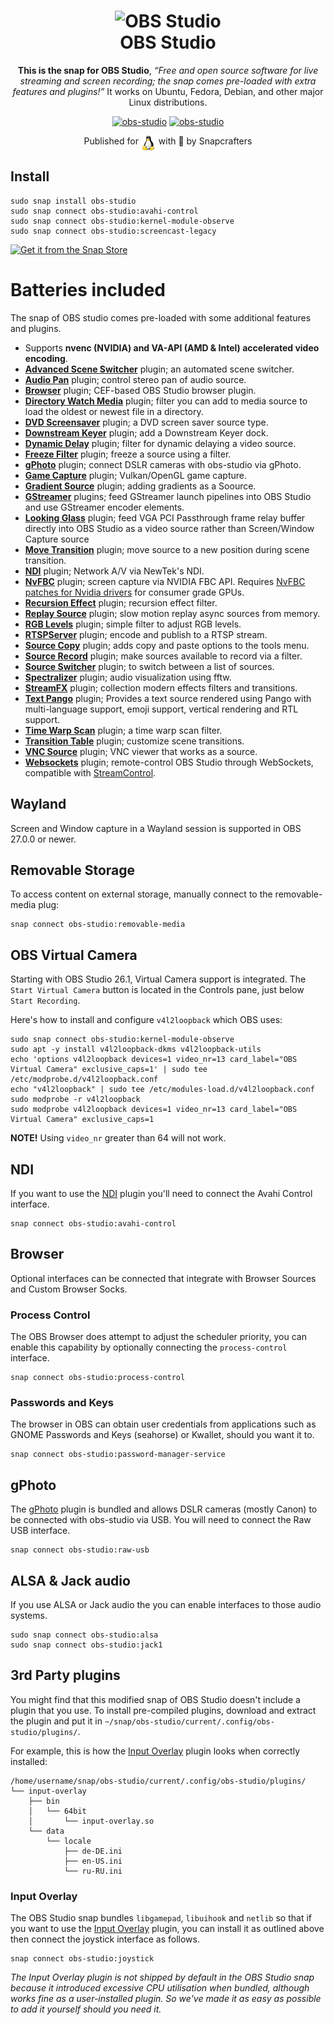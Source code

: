 <h1 align="center">
  <img src="https://avatars1.githubusercontent.com/u/7725691?v=3&s=256" alt="OBS Studio">
  <br />
  OBS Studio
</h1>

<p align="center"><b>This is the snap for OBS Studio</b>, <i>“Free and open source software for live streaming and screen recording; the snap comes pre-loaded with extra features and plugins!”</i> It works on Ubuntu, Fedora, Debian, and other major Linux distributions.</p>

<p align="center">
<a href="https://snapcraft.io/obs-studio"><img alt="obs-studio" src="https://snapcraft.io/obs-studio/badge.svg" /></a>
<a href="https://snapcraft.io/obs-studio"><img alt="obs-studio" src="https://snapcraft.io/obs-studio/trending.svg?name=0" /></a>
</p>

<!-- Uncomment and modify this when you have a screenshot
![my-snap-name](screenshot.png?raw=true "my-snap-name")
-->

<p align="center">Published for <img src="https://raw.githubusercontent.com/anythingcodes/slack-emoji-for-techies/gh-pages/emoji/tux.png" align="top" width="24" /> with 💝 by Snapcrafters</p>

## Install

    sudo snap install obs-studio
    sudo snap connect obs-studio:avahi-control
    sudo snap connect obs-studio:kernel-module-observe
    sudo snap connect obs-studio:screencast-legacy

[![Get it from the Snap Store](https://snapcraft.io/static/images/badges/en/snap-store-black.svg)](https://snapcraft.io/obs-studio)

# Batteries included

The snap of OBS studio comes pre-loaded with some additional features and plugins.

  * Supports **nvenc (NVIDIA) and VA-API (AMD & Intel) accelerated video encoding**.
  * **[Advanced Scene Switcher](https://github.com/WarmUpTill/SceneSwitcher)** plugin; an automated scene switcher.
  * **[Audio Pan](https://github.com/norihiro/obs-audio-pan-filter)** plugin; control stereo pan of audio source.
  * **[Browser](https://github.com/obsproject/obs-browser)** plugin; CEF-based OBS Studio browser plugin.
  * **[Directory Watch Media](https://github.com/exeldro/obs-dir-watch-media)** plugin; filter you can add to media source to load the oldest or newest file in a directory.
  * **[DVD Screensaver](https://github.com/univrsal/dvds3)** plugin; a DVD screen saver source type.
  * **[Downstream Keyer](https://github.com/exeldro/obs-downstream-keyer)** plugin; add a Downstream Keyer dock.
  * **[Dynamic Delay](https://github.com/exeldro/obs-dynamic-delay)** plugin; filter for dynamic delaying a video source.
  * **[Freeze Filter](https://github.com/exeldro/obs-freeze-filter)** plugin; freeze a source using a filter.
  * **[gPhoto](https://github.com/adlerweb/obs-gphoto)** plugin; connect DSLR cameras with obs-studio via gPhoto.
  * **[Game Capture](https://github.com/nowrep/obs-vkcapture)** plugin; Vulkan/OpenGL game capture.
  * **[Gradient Source](https://github.com/exeldro/obs-gradient-source)** plugin; adding gradients as a Soource.
  * **[GStreamer](https://github.com/fzwoch/obs-gstreamer)** plugins; feed GStreamer launch pipelines into OBS Studio and use GStreamer encoder elements.
  * **[Looking Glass](https://github.com/gnif/LookingGlass/)** plugin; feed VGA PCI Passthrough frame relay buffer directly into OBS Studio as a video source rather than Screen/Window Capture source
  * **[Move Transition](https://github.com/exeldro/obs-move-transition)** plugin; move source to a new position during scene transition.
  * **[NDI](https://github.com/Palakis/obs-ndi)** plugin; Network A/V via NewTek's NDI.
  * **[NvFBC](https://gitlab.com/fzwoch/obs-nvfbc)** plugin; screen capture via NVIDIA FBC API. Requires [NvFBC patches for Nvidia drivers](https://github.com/keylase/nvidia-patch) for consumer grade GPUs.
  * **[Recursion Effect](https://github.com/exeldro/obs-recursion-effect)** plugin; recursion effect filter.
  * **[Replay Source](https://github.com/exeldro/obs-replay-source)** plugin; slow motion replay async sources from memory.
  * **[RGB Levels](https://github.com/petrifiedpenguin/obs-rgb-levels-filter)** plugin; simple filter to adjust RGB levels.
  * **[RTSPServer](https://github.com/iamscottxu/obs-rtspserver/)** plugin; encode and publish to a RTSP stream.
  * **[Source Copy](https://github.com/exeldro/obs-source-copy)** plugin; adds copy and paste options to the tools menu.
  * **[Source Record](https://github.com/exeldro/obs-source-record)** plugin; make sources available to record via a filter.
  * **[Source Switcher](https://github.com/exeldro/obs-source-switcher)** plugin; to switch between a list of sources.
  * **[Spectralizer](https://github.com/univrsal/spectralizer)** plugin; audio visualization using fftw.
  * **[StreamFX](https://github.com/Xaymar/obs-StreamFX)** plugin; collection modern effects filters and transitions.
  * **[Text Pango](https://github.com/kkartaltepe/obs-text-pango)** plugin; Provides a text source rendered using Pango with multi-language support, emoji support, vertical rendering and RTL support.
  * **[Time Warp Scan](https://github.com/exeldro/obs-time-warp-scan)** plugin; a time warp scan filter.
  * **[Transition Table](https://github.com/exeldro/obs-transition-table)** plugin; customize scene transitions.
  * **[VNC Source](https://github.com/norihiro/obs-vnc)** plugin; VNC viewer that works as a source.
  * **[Websockets](https://github.com/Palakis/obs-websocket)** plugin; remote-control OBS Studio through WebSockets, compatible with [StreamControl](https://play.google.com/store/apps/details?id=dev.t4ils.obs_remote&hl=en).

## Wayland

Screen and Window capture in a Wayland session is supported in OBS 27.0.0 or
newer.

## Removable Storage

To access content on external storage, manually connect to the removable-media plug:

```
snap connect obs-studio:removable-media
```

## OBS Virtual Camera

Starting with OBS Studio 26.1, Virtual Camera support is integrated. The
`Start Virtual Camera` button is located in the Controls pane, just below
`Start Recording`.

Here's how to install and configure `v4l2loopback` which OBS uses:

```
sudo snap connect obs-studio:kernel-module-observe
sudo apt -y install v4l2loopback-dkms v4l2loopback-utils
echo 'options v4l2loopback devices=1 video_nr=13 card_label="OBS Virtual Camera" exclusive_caps=1' | sudo tee /etc/modprobe.d/v4l2loopback.conf
echo "v4l2loopback" | sudo tee /etc/modules-load.d/v4l2loopback.conf
sudo modprobe -r v4l2loopback
sudo modprobe v4l2loopback devices=1 video_nr=13 card_label="OBS Virtual Camera" exclusive_caps=1
```

**NOTE!** Using `video_nr` greater than 64 will not work.

## NDI

If you want to use the [NDI](https://github.com/Palakis/obs-ndi) plugin you'll
need to connect the Avahi Control interface.

```
snap connect obs-studio:avahi-control
```

## Browser

Optional interfaces can be connected that integrate with Browser Sources and Custom Browser Socks.

### Process Control

The OBS Browser does attempt to adjust the scheduler priority, you can enable this capability by optionally connecting the `process-control` interface.

```
snap connect obs-studio:process-control
```

### Passwords and Keys

The browser in OBS can obtain user credentials from applications such as GNOME Passwords and Keys (seahorse) or Kwallet, should you want it to.

```
snap connect obs-studio:password-manager-service
```

## gPhoto

The [gPhoto](https://github.com/adlerweb/obs-gphoto) plugin is bundled and
allows DSLR cameras (mostly Canon) to be connected with obs-studio via USB.
You will need to connect the Raw USB interface.

```
snap connect obs-studio:raw-usb
```

## ALSA & Jack audio

If you use ALSA or Jack audio the you can enable interfaces to those audio systems.

    sudo snap connect obs-studio:alsa
    sudo snap connect obs-studio:jack1

## 3rd Party plugins

You might find that this modified snap of OBS Studio doesn't include a plugin that you use.
To install pre-compiled plugins, download and extract the plugin and put it in
`~/snap/obs-studio/current/.config/obs-studio/plugins/`.

For example, this is how the [Input Overlay](https://github.com/univrsal/input-overlay)
plugin looks when correctly installed:

```
/home/username/snap/obs-studio/current/.config/obs-studio/plugins/
└── input-overlay
    ├── bin
    │   └── 64bit
    │       └── input-overlay.so
    └── data
        └── locale
            ├── de-DE.ini
            ├── en-US.ini
            └── ru-RU.ini
```

### Input Overlay

The OBS Studio snap bundles `libgamepad`, `libuihook` and `netlib` so that if
you want to use the [Input Overlay](https://github.com/univrsal/input-overlay)
plugin, you can install it as outlined above then connect the joystick
interface as follows.

```
snap connect obs-studio:joystick
```

*The Input Overlay plugin is not shipped by default in the OBS Studio snap
because it introduced excessive CPU utilisation when bundled, although
works fine as a user-installed plugin. So we've made it as easy as possible
to add it yourself should you need it.*

